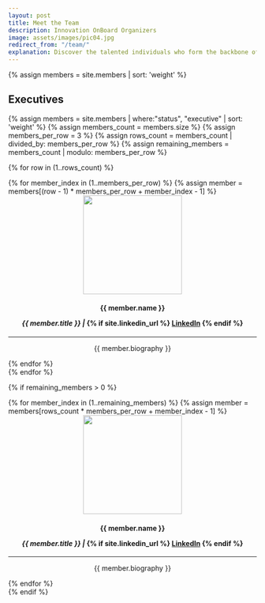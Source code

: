 ```yaml
---
layout: post
title: Meet the Team
description: Innovation OnBoard Organizers
image: assets/images/pic04.jpg
redirect_from: "/team/"
explanation: Discover the talented individuals who form the backbone of our project, working together with passion and dedication to make it a reality.
---
```

{% assign members = site.members | sort: 'weight' %}



<!-- ## Founders
<div class="row">
{% for member in members %}
	{% if member.status == 'founder' %}
	<div class="4u 12u$(small)" style="text-align:center;"><div class="box">
	<img src="{{ member.img | prepend: site.baseurl | prepend: site.url }}" class="img-team" style="width: 200px; height: 200px;">
	<h4>{{ member.name }} 
	<p><i>{{ member.title }} | </i>
	{% if site.linkedin_url %}
	<a href="{{ member.linkedin }}" class="icon fa-linkedin" target="_blank"><span class="label">LinkedIn</span></a>
	{% endif %}
	</p>
	</h4>
	<p><i class="fa fa-envelope"></i> <a href="mailto:{{member.email}}">{{member.email}}</a></p>
	<hr>
	<p>{{ member.biography }}</p> 
	</div></div> {% endif %}
{% endfor %}
</div> -->

## Executives
{% assign members = site.members | where:"status", "executive" | sort: 'weight' %}
{% assign members_count = members.size %}
{% assign members_per_row = 3 %}
{% assign rows_count = members_count | divided_by: members_per_row %}
{% assign remaining_members = members_count | modulo: members_per_row %}

{% for row in (1..rows_count) %}
    <div class="row">
    {% for member_index in (1..members_per_row) %}
        {% assign member = members[(row - 1) * members_per_row + member_index - 1] %}
        <div class="4u 12u$(small)" style="text-align:center;">
            <div class="box">
                <img src="{{ member.img | prepend: site.baseurl | prepend: site.url }}" class="img-team" style="width: 200px; height: 200px;">
                <h4>{{ member.name }} 
                <p><i>{{ member.title }} | </i>
                {% if site.linkedin_url %}
                    <a href="{{ member.linkedin }}" class="icon fa-linkedin" target="_blank"><span class="label">LinkedIn</span></a>
                {% endif %}
                </p>
                </h4>
                <hr>
                <p>{{ member.biography }}</p> 
            </div>
        </div>
    {% endfor %}
    </div>
{% endfor %}

{% if remaining_members > 0 %}
    <div class="row">
    {% for member_index in (1..remaining_members) %}
        {% assign member = members[rows_count * members_per_row + member_index - 1] %}
        <div class="4u 12u$(small)" style="text-align:center;">
            <div class="box">
                <img src="{{ member.img | prepend: site.baseurl | prepend: site.url }}" class="img-team" style="width: 200px; height: 200px;">
                <h4>{{ member.name }} 
                <p><i>{{ member.title }} | </i>
                {% if site.linkedin_url %}
                    <a href="{{ member.linkedin }}" class="icon fa-linkedin" target="_blank"><span class="label">LinkedIn</span></a>
                {% endif %}
                </p>
                </h4>
                <hr>
                <p>{{ member.biography }}</p> 
            </div>
        </div>
    {% endfor %}
    </div>
{% endif %}

<!-- ## Board of Advisors
<div class="row">
{% assign members = site.members | where:"status", "board" | sort: 'weight' %}
{% for member in members %}
	<div class="4u 12u$(small)" style="text-align:center;"><div class="box">
	<img src="{{ member.img | prepend: site.baseurl | prepend: site.url }}" class="img-team" style="width: 200px; height: 200px;">
	<h4>{{ member.name }} 
	<p><i>{{ member.title }} | </i>
	{% if site.linkedin_url %}
	<a href="{{ member.linkedin }}" class="icon fa-linkedin" target="_blank"><span class="label">LinkedIn</span></a>
	{% endif %}
	</p>
	</h4>
	<hr>
	<p>{{ member.biography }}</p> 
	</div></div> {% unless forloop.last %}{% cycle '', '', '</div><div class="row">' %}{% endunless %}
{% endfor %}
</div> -->
<!-- 
## Mentors
<div class="row">
{% assign members = site.members | where:"status", "mentor" | sort: 'weight' %}
{% for member in members %}
	<div class="4u 12u$(small)" style="text-align:center;"><div class="box">
	<img src="{{ member.img | prepend: site.baseurl | prepend: site.url }}" class="img-team" style="width: 200px; height: 200px;">
	<h4>{{ member.name }} 
	<p><i>{{ member.title }} | </i>
	{% if site.linkedin_url %}
	<a href="{{ member.linkedin }}" class="icon fa-linkedin" target="_blank"><span class="label">LinkedIn</span></a>
	{% endif %}
	</p>
	</h4>
	<hr>
	<p>{{ member.biography }}</p> 
	</div></div> {% unless forloop.last %}{% cycle '', '', '</div><div class="row">' %}{% endunless %}
{% endfor %}
</div>
 -->
